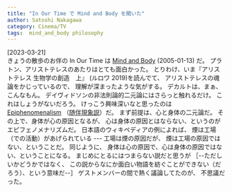 ```yaml
---
title: "In Our Time で Mind and Body を聞いた"
author: Satoshi Nakagawa
category: Cinema/TV
tags:  mind_and_body philosophy
---
```


[2023-03-21]  
 きょうの散歩のお伴の In Our Time は
[Mind and Body](https://www.bbc.co.uk/programmes/p003k9b8) (2005-01-13) だ。
プラトン、アリストテレスのあたりはとても面白かった。
とりわけ、いま『アリストテレス 生物学の創造　上』
(ルロワ 2019)を読んでて、
アリストテレスの魂論をかじっているので、
理解が深まったような気がする。
デカルトは、まぁ、こんなもん。
デイヴィドソンの非法則論的二元論にはさらっと触れるだけ。
これはしょうがないだろう。
けっこう興味深いなと思ったのは
[Epiphenomenalism](https://en.wikipedia.org/wiki/Epiphenomenalism)
（[随伴現象説](https://en.wikipedia.org/wiki/Epiphenomenalism)）だ。
まず前提は、心と身体の二元論だ。
その上で、身体が心の原因となるが、
心は身体の原因とはならない、というのがエピフェノメナリズムだ。
日本語のウィキペディアの例によれば、
煙は工場（での活動）があげられている ---
工場は煙の原因だが、
煙は工場の原因ではない、ということだ。
同じように、
身体は心の原因で、心は身体の原因ではない、ということになる。
まじめにとるにはつまらない説だと思うが
［--ただしいかどうかではなく、
この説からなにか面白い物語を紡ぐことができない（だろう）、という意味だ--］
ゲストメンバーの間で熱く議論してたのが、
不思議だった。

